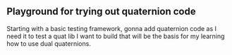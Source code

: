 Playground for trying out quaternion code
-----

Starting with a basic testing framework, gonna add quaternion code as I need it
to test a quat lib I want to build that will be the basis for my learning how
to use dual quaternions.
